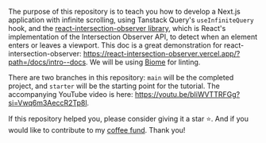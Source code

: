 The purpose of this repository is to teach you how to develop a Next.js application with infinite scrolling, using Tanstack Query's `useInfiniteQuery` hook, and the [react-intersection-observer library](https://github.com/thebuilder/react-intersection-observer), which is React's implementation of the Intersection Observer API, to detect when an element enters or leaves a viewport. This doc is a great demonstration for react-intersection-observer: https://react-intersection-observer.vercel.app/?path=/docs/intro--docs. We will be using [Biome](https://biomejs.dev/guides/getting-started/) for linting.

There are two branches in this repository: `main` will be the completed project, and `starter` will be the starting point for the tutorial. The accompanying YouTube video is here: https://youtu.be/bIiWVTTRFGg?si=Vwq6m3AeccR2Tp8l.

If this repository helped you, please consider giving it a star ⭐️. And if you would like to contribute to my [coffee fund](https://www.paypal.com/donate/?business=XNPNP5FWN4B2A&no_recurring=0&item_name=I+provide+free+computer+science+training+to+everyone&currency_code=USD).  Thank you!